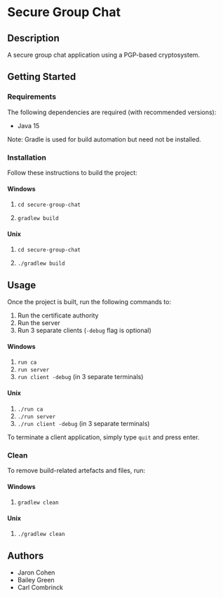 # Secure Group Chat

## Description

A secure group chat application using a PGP-based cryptosystem.

## Getting Started

### Requirements

The following dependencies are required (with recommended versions):

- Java 15

Note: Gradle is used for build automation but need not be installed.

### Installation

Follow these instructions to build the project:

#### Windows

1. ```cd secure-group-chat```

1. ```gradlew build``` 

#### Unix

1. ```cd secure-group-chat```

1. ```./gradlew build``` 

## Usage

Once the project is built, run the following commands to:

1. Run the certificate authority
1. Run the server
1. Run 3 separate clients (```-debug``` flag is optional)

#### Windows

1. ```run ca```
1. ```run server```
1. ```run client -debug``` (in 3 separate terminals)

#### Unix

1. ```./run ca```
1. ```./run server```
1. ```./run client -debug``` (in 3 separate terminals)

To terminate a client application, simply type ```quit``` and press enter.

### Clean

To remove build-related artefacts and files, run:

#### Windows

1. ```gradlew clean```

#### Unix

1. ```./gradlew clean```

## Authors

- Jaron Cohen
- Bailey Green
- Carl Combrinck
